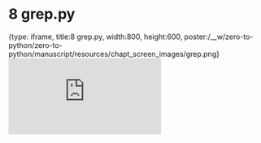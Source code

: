 # 8 grep.py
 
{type: iframe, title:8 grep.py, width:800, height:600, poster:/__w/zero-to-python/zero-to-python/manuscript/resources/chapt_screen_images/grep.png}
![](https://genomicscafe.github.io/zero-to-python/grep.html)
 

 
